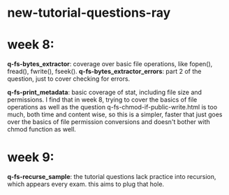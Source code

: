 # new-tutorial-questions-ray

# week 8:
**q-fs-bytes_extractor**: coverage over basic file operations, like fopen(), fread(), fwrite(), fseek().
**q-fs-bytes_extractor_errors**: part 2 of the question, just to cover checking for errors.

**q-fs-print_metadata**: basic coverage of stat, including file size and permissions. 
I find that in week 8, trying to cover the basics of file operations as well as the question q-fs-chmod-if-public-write.html is too much, both time and content wise, so this is a simpler, faster that just goes over the basics of file permission conversions and doesn't bother with chmod function as well.

# week 9: 

**q-fs-recurse_sample**: the tutorial questions lack practice into recursion, which appears every exam. this aims to plug that hole.



